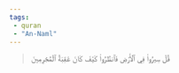 ```yaml
---
tags: 
 - quran 
 - "An-Naml"
---
```


> قُلۡ سِيرُواْ فِي ٱلۡأَرۡضِ فَٱنظُرُواْ كَيۡفَ كَانَ عَٰقِبَةُ ٱلۡمُجۡرِمِينَ

